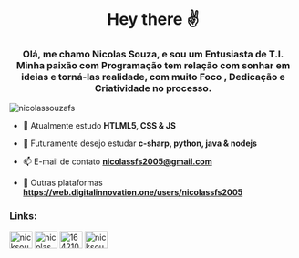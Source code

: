 <h1 align="center">Hey there ✌</h1>
<h3 align="center">Olá, me chamo Nicolas Souza, e sou um Entusiasta de T.I. Minha paixão com Programação tem relação com sonhar em ideias e torná-las realidade, com muito Foco , Dedicação e Criatividade no processo.</h3>

<p align="left"> <img src="https://komarev.com/ghpvc/?username=nicolassouzafs&label=Profile%20views&color=0e75b6&style=flat" alt="nicolassouzafs" /> </p>

- 🌱 Atualmente estudo **HTLML5, CSS & JS**

- 💬 Futuramente desejo estudar **c-sharp, python, java & nodejs**

- 📫 E-mail de contato **nicolassfs2005@gmail.com**

- 🔗 Outras plataformas **https://web.digitalinnovation.one/users/nicolassfs2005**

<h3 align="left">Links:</h3>
<p align="left">
<a href="https://twitter.com/nicksouzafs" target="blank"><img align="center" src="https://raw.githubusercontent.com/rahuldkjain/github-profile-readme-generator/master/src/images/icons/Social/twitter.svg" alt="nicksouzafs" height="30" width="40" /></a>
<a href="https://linkedin.com/in/nicolas-ferreira-a9178020a" target="blank"><img align="center" src="https://raw.githubusercontent.com/rahuldkjain/github-profile-readme-generator/master/src/images/icons/Social/linked-in-alt.svg" alt="nicolas ferreira" height="30" width="40" /></a>
<a href="https://stackoverflow.com/users/16421081" target="blank"><img align="center" src="https://raw.githubusercontent.com/rahuldkjain/github-profile-readme-generator/master/src/images/icons/Social/stack-overflow.svg" alt="16421081" height="30" width="40" /></a>
<a href="https://instagram.com/nicksouza.fs" target="blank"><img align="center" src="https://raw.githubusercontent.com/rahuldkjain/github-profile-readme-generator/master/src/images/icons/Social/instagram.svg" alt="nicksouza.fs" height="30" width="40" /></a>
</p>
